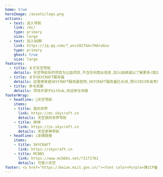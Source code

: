 ```yaml
---
home: true
heroImage: /assets/logo.png
actions:
  - text: 进入导航
    link: /mc/
    type: primary
    size: large
  - text: 加入QQ群
    link: https://jq.qq.com/?_wv=1027&k=7HArwGuv
    type: primary
    ghost: true
    size: large
features:
  - title: 关于天空导航
    details: 天空导航系列项目为公益项目,不含任何商业信息,加入QQ频道以了解更多/提出建议.  
  - title: 关于SKYCRAFT服务器
    details: 这里原来是SKYCRAFT服务器官网,SKYCRAFT服务器已关闭,预计2023年高考后恢复
  - title: 参与贡献
    details: 项目开源于Github,欢迎参与贡献
footerWrap: 
  - headline: 🌿天空导航
    items:
    - title: 我的世界
      link: https://mc.skycraft.cn
      details: 天空我的世界导航
    - title: 原神
      link: https://ys.skycraft.cn
      details: 天空原神导航
  - headline: ⚓友情链接
    items:
    - title: SKYCRAFT
      link: https://skycraft.cn
    - title: MCBBS
      link: https://www.mcbbbs.net/?3171761
      details: 可爱小天空
footer: <a href="https://beian.miit.gov.cn/"><font color=Purple>豫ICP备2021034016号</a><font color=Gray> | <a href="https://mc.skycraft.cn/"><font color=DarkRed>SKYCRAFT.CN</a> © 2020-2022 <font color=Gray>| 如非特别说明,本站内容使用<a href="http://creativecommons.org/licenses/by-nc-sa/3.0/"><font color=Orange>CC BY-NC-SA 3.0</a><font color=Gray>协议</color>
---
```

